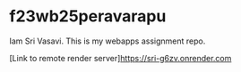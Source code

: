 # f23wb25peravarapu
Iam Sri Vasavi.
This is my webapps assignment repo.

[Link to remote render server]<https://sri-g6zv.onrender.com>

